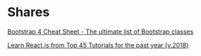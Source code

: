 # Shares

[Bootstrap 4 Cheat Sheet - The ultimate list of Bootstrap classes](https://hackerthemes.com/bootstrap-cheatsheet/)

[Learn React.js from Top 45 Tutorials for the past year (v.2018)](https://medium.mybridge.co/learn-react-js-from-top-45-tutorials-for-the-past-year-v-2018-28b7f4d4b2c4)